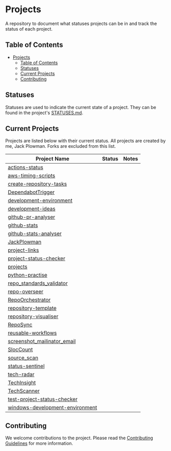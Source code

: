 # Projects

A repository to document what statuses projects can be in and track the status of each project.

## Table of Contents

- [Projects](#projects)
  - [Table of Contents](#table-of-contents)
  - [Statuses](#statuses)
  - [Current Projects](#current-projects)
  - [Contributing](#contributing)

## Statuses

Statuses are used to indicate the current state of a project. They can be found in the project's [STATUSES.md](./STATUSES.md).

## Current Projects

Projects are listed below with their current status. All projects are created by me, Jack Plowman. Forks are excluded from this list.

| Project Name                                                                                      | Status | Notes |
| ------------------------------------------------------------------------------------------------- | ------ | ----- |
| [actions-status](https://github.com/JackPlowman/actions-status)                                   |        |       |
| [aws-timing-scripts](https://github.com/JackPlowman/aws-timing-scripts)                           |        |       |
| [create-repository-tasks](https://github.com/JackPlowman/create-repository-tasks)                 |        |       |
| [DependabotTrigger](https://github.com/JackPlowman/DependabotTrigger)                             |        |       |
| [development-environment](https://github.com/JackPlowman/development-environment)                 |        |       |
| [development-ideas](https://github.com/JackPlowman/development-ideas)                             |        |       |
| [github-pr-analyser](https://github.com/JackPlowman/github-pr-analyser)                           |        |       |
| [github-stats](https://github.com/JackPlowman/github-stats)                                       |        |       |
| [github-stats-analyser](https://github.com/JackPlowman/github-stats-analyser)                     |        |       |
| [JackPlowman](https://github.com/JackPlowman/JackPlowman)                                         |        |       |
| [project-links](https://github.com/JackPlowman/project-links)                                     |        |       |
| [project-status-checker](https://github.com/JackPlowman/project-status-checker)                   |        |       |
| [projects](https://github.com/JackPlowman/projects)                                               |        |       |
| [python-practise](https://github.com/JackPlowman/python-practise)                                 |        |       |
| [repo_standards_validator](https://github.com/JackPlowman/repo_standards_validator)               |        |       |
| [repo-overseer](https://github.com/JackPlowman/repo-overseer)                                     |        |       |
| [RepoOrchestrator](https://github.com/JackPlowman/RepoOrchestrator)                               |        |       |
| [repository-template](https://github.com/JackPlowman/repository-template)                         |        |       |
| [repository-visualiser](https://github.com/JackPlowman/repository-visualiser)                     |        |       |
| [RepoSync](https://github.com/JackPlowman/RepoSync)                                               |        |       |
| [reusable-workflows](https://github.com/JackPlowman/reusable-workflows)                           |        |       |
| [screenshot_mailinator_email](https://github.com/JackPlowman/screenshot_mailinator_email)         |        |       |
| [SlocCount](https://github.com/JackPlowman/SlocCount)                                             |        |       |
| [source_scan](https://github.com/JackPlowman/source_scan)                                         |        |       |
| [status-sentinel](https://github.com/JackPlowman/status-sentinel)                                 |        |       |
| [tech-radar](https://github.com/JackPlowman/tech-radar)                                           |        |       |
| [TechInsight](https://github.com/JackPlowman/TechInsight)                                         |        |       |
| [TechScanner](https://github.com/JackPlowman/TechScanner)                                         |        |       |
| [test-project-status-checker](https://github.com/JackPlowman/test-project-status-checker)         |        |       |
| [windows-development-environment](https://github.com/JackPlowman/windows-development-environment) |        |       |

## Contributing

We welcome contributions to the project. Please read the [Contributing Guidelines](docs/CONTRIBUTING.md) for more information.
